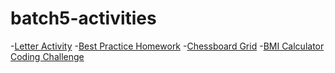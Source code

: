 # batch5-activities
-[Letter Activity](/Activity#20Letter#20Homework/ActivityLetter.html)
-[Best Practice Homework](/Best#20Practice#20Homework/index.html)
-[Chessboard Grid](/Chess#20Board#20Project%20(Grid)/index.html)
-[BMI Calculator Coding Challenge](https://jsfiddle.net/sopnw5gk/7/)
